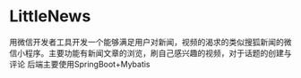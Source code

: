 # LittleNews
用微信开发者工具开发一个能够满足用户对新闻，视频的渴求的类似搜狐新闻的微信小程序。主要功能有新闻文章的浏览，刷自己感兴趣的视频，对于话题的创建与评论
后端主要使用SpringBoot+Mybatis
